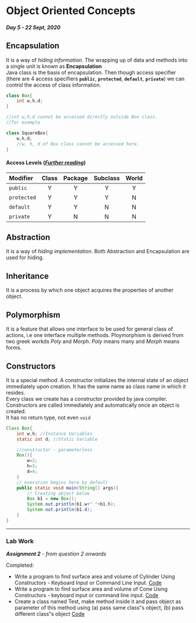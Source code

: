 # Object Oriented Concepts
##### Day 5 - 22 Sept, 2020


## Encapsulation

It is a way of *hiding information*. The wrapping up of data and methods into a single unit is known as **Encapsulation**  
Java class is the basis of encapsulation. Then though access specifier (there are 4 access specifiers **`public`**, **`protected`**, **`default`**, **`private`**) we can control the access of class information.
```java
class Box{
    int w,h,d;
}

//int w,h,d cannot be accessed directly outside Box class.
//for example

class SquareBox{
    w,h,d;
    //w, h, d of Box class cannot be accessed here.
}
```


#### Access Levels (*[Further reading](https://docs.oracle.com/javase/tutorial/java/javaOO/accesscontrol.html)*)

| Modifier | Class | Package | Subclass | World |
| :------- | :---: | :-----: | :------: | :---: |
| `public` | Y | Y | Y | Y |
| `protected` | Y | Y | Y | N |
| `default` | Y | Y | N | N |
| `private` | Y | N | N | N |



## Abstraction

It is a way of *hiding implementation*. Both Abstraction and Encapsulation are used for hiding.  

## Inheritance

It is a process by which one object acquires the properties of another object.

## Polymorphism

It is a feature that allows one interface to be used for general class of actions, i.e one interface multiple methods. Ploymorphism is derived from two greek workds *Poly* and *Morph*. *Poly* means many and *Morph* means forms.



## Constructors

It is a special method. A constructor initializes the internal state of an object immediately upon creation. It has the same name as class name in which it resides.  
Every class we create has a constructor provided by java compiler.  
Constructors are called immediately and automatically once an object is created.  
It has no return type, not even `void`

```java
Class Box{
    int w,h; //Instance Variables
    static int d; //Static Variable

    //constructor - parameterless
    Box(){
        w=2;
        h=3;
        d=4;
    }
    // execution begins here by default
    public static void main(String[] args){
        // Creating object below
        Box b1 = new Box();
        System.out.println(b1.w+" "+b1.h);
        System.out.println(b1.d);
    }
}
```

***

### Lab Work

***Assignment 2** - from question 2 onwards*

Completed:

- Write a program to find surface area and volume of Cylinder Using Constructors - Keyboard Input or Command Line Input. 
[Code](../codes/Cylinder.java)
- Write a program to find surface area and volume of Cone Using Constructors - keyboard input or command line input.
[Code](../codes/Cone.java)
- Create a class named Test, make method inside it and pass object as parameter of this method using (a) pass same class‟s object, (b) pass different class‟s object [Code](../codes/Test.java)